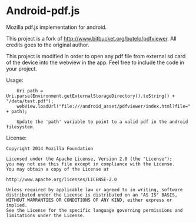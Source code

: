 Android-pdf.js
==============

Mozilla pdf.js implementation for android.


This project is a fork of http://www.bitbucket.org/butelo/pdfviewer. All credits goes to the original author.

This project is modified in order to open any pdf file from external sd card of the device into the webview in the app. 
Feel free to include the code in your project. 


Usage:

        Uri path = Uri.parse(Environment.getExternalStorageDirectory().toString() + "/data/test.pdf");
        webView.loadUrl("file:///android_asset/pdfviewer/index.html?file=" + path);
        
        Update the 'path' variable to point to a valid pdf in the android filesystem.
        
        
License:

    Copyright 2014 Mozilla Foundation

    Licensed under the Apache License, Version 2.0 (the "License");
    you may not use this file except in compliance with the License.
    You may obtain a copy of the License at

    http://www.apache.org/licenses/LICENSE-2.0

    Unless required by applicable law or agreed to in writing, software
    distributed under the License is distributed on an "AS IS" BASIS,
    WITHOUT WARRANTIES OR CONDITIONS OF ANY KIND, either express or implied.
    See the License for the specific language governing permissions and
    limitations under the License.
